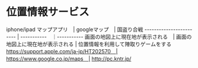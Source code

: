 # 位置情報サービス
iphone/ipad マップアプリ　| googleマップ　| 国盗り合戦
------------------------ | -----------　｜-----------
画面の地図上に現在地が表示される　| 画面の地図上に現在地が表示される | 位置情報を利用して陣取りゲームをする
https://support.apple.com/ja-jp/HT202570　| https://www.google.co.jp/maps　| http://pc.kntr.jp/
